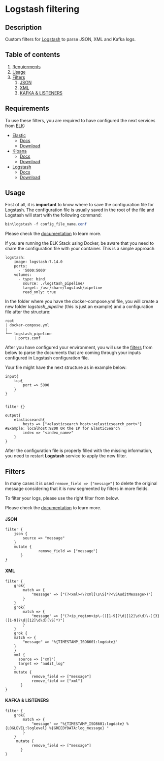 # Logstash filtering


## Description
Custom filters for [Logstash](https://www.elastic.co/logstash/) to parse JSON, XML and Kafka logs.

## Table of contents
1. [Requierments](#requirements)
2. [Usage](#usage)
3. [Filters](#filters)
    1. [JSON](#json)
    2. [XML](#xml)
    3. [KAFKA & LISTENERS](#kafka)


## Requirements <a name="requirements"></a>
To use these filters, you are required to have configured the next services from [ELK](https://www.elastic.co/what-is/elk-stack):
* [Elastic](https://www.elastic.co/)
  * [Docs](https://www.elastic.co/guide/en/elasticsearch/reference/current/index.html)
  * [Download](https://www.elastic.co/start)
* [Kibana](https://www.elastic.co/kibana/)
  * [Docs](https://www.elastic.co/guide/en/kibana/current/index.html)
  * [Download](https://www.elastic.co/start)
* [Logstash](https://www.elastic.co/logstash/)
  * [Docs](https://www.elastic.co/guide/en/logstash/current/index.html)
  * [Download](https://www.elastic.co/downloads/logstash)



## Usage <a name="usage"></a>
First of all, it is __important__ to know where to save the configuration file for Logstash. The configuration file is usually saved in the root of the file and Logstash will start with the following command: 

```powershell
bin\logstash -f config_file_name.conf
```
Please check the [documentation](https://www.elastic.co/guide/en/logstash/current/running-logstash-command-line.html) to learn more.

If you are running the ELK Stack using Docker, be aware that you need to share the configuration file with your container. This is a simple approach:
```compose
logstash:
    image: logstash:7.14.0
    ports:
      - '5000:5000'
    volumes:
      - type: bind
        source: ./logstash_pipeline/
        target: /usr/share/logstash/pipeline
        read_only: true
```
In the folder where you have the docker-compose.yml file, you will create a new folder *logstash_pipeline* (this is just an example) and a configuration file after the structure:
```
root
| docker-compose.yml
|
└── logstash_pipeline
    | ports.conf
```
After you have configured your environment, you will use the [filters](#filters) from below to parse the documents that are coming through your inputs configured in Logstash configuration file.

Your file might have the next structure as in example below: 
```Properties
input{
    tcp{
        port => 5000
    }
}


filter {}

output{
    elasticsearch{
        hosts => ["<elasticsearch_host>:<elasticsearch_port>"] #Example: localhost:9200 OR the IP for ElasticSearch
        index => "<index_name>"
    }
}
```
After the configuration file is properly filled with the missing information, you need to restart __Logstash__ service to apply the new filter.

## Filters <a name="filters"></a>
In many cases it is used ```remove_field => ["message"]``` to delete the original message considering that it is now segmented by filters in more fields.

To filter your logs, please use the right filter from below.

Please check the [documentation](https://www.elastic.co/guide/en/logstash/current/filter-plugins.html) to learn more.


#### JSON <a name="json"></a>
```Properties
filter {
    json {
		source => "message"
	}
    mutate {            
               remove_field => ["message"]
       }
}
```

#### XML <a name="xml"></a>
```Properties
filter {
    grok{
        match => {
            "message" => ["(?<xml><\?xml[\s\S]*?<\SAuditMessage>)"]
        }
    }
    grok{
        match => {
            "message" => ["(?<ip_region>ip\-(([1-9]?\d|[12]\d\d)\-){3}([1-9]?\d|[12]\d\d)[\S]*)"]
        }
    }
    grok {
	match => { 
		"message" => "%{TIMESTAMP_ISO8601:logdate}"
	}
    }
    xml {
      source => ["xml"]
      target => "audit_log"
    }
    mutate {            
            remove_field => ["message"]
            remove_field => ["xml"]
       }
}
```

#### KAFKA & LISTENERS<a name="kafka"></a>
```Properties
filter {
    grok{
        match => {
            "message" => "%{TIMESTAMP_ISO8601:logdate} %{LOGLEVEL:loglevel} %{GREEDYDATA:log_message} "
        }
    }
     mutate {            
            remove_field => ["message"]
       }
}
```
